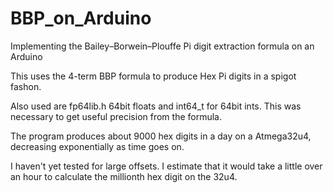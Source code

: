 # BBP_on_Arduino
Implementing the Bailey–Borwein–Plouffe Pi digit extraction formula on an Arduino

This uses the 4-term BBP formula to produce Hex Pi digits in a spigot fashon.

Also used are fp64lib.h 64bit floats and int64_t for 64bit ints. This was necessary to get useful precision from the formula.

The program produces about 9000 hex digits in a day on a Atmega32u4, decreasing exponentially as time goes on. 

I haven't yet tested for large offsets. I estimate that it would take a little over an hour to calculate the millionth hex digit on the 32u4.
